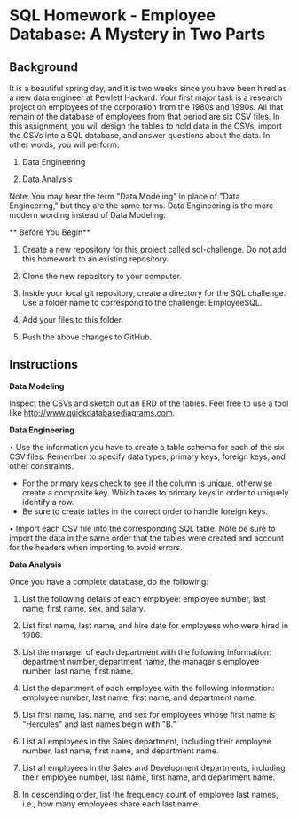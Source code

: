 # SQL Homework - Employee Database: A Mystery in Two Parts

**Background**
-------------------------------------------------------------------------------------------------------------------------
It is a beautiful spring day, and it is two weeks since you have been hired as a new data engineer at Pewlett Hackard. Your first major task is a research project on employees of the corporation from the 1980s and 1990s. All that remain of the database of employees from that period are six CSV files.
In this assignment, you will design the tables to hold data in the CSVs, import the CSVs into a SQL database, and answer questions about the data. In other words, you will perform:


1. Data Engineering


2. Data Analysis


Note: You may hear the term "Data Modeling" in place of "Data Engineering," but they are the same terms. Data Engineering is the more modern wording instead of Data Modeling.

** Before You Begin**

1. Create a new repository for this project called sql-challenge. Do not add this homework to an existing repository.


2. Clone the new repository to your computer.


3. Inside your local git repository, create a directory for the SQL challenge. Use a folder name to correspond to the challenge: EmployeeSQL.


4. Add your files to this folder.


5. Push the above changes to GitHub.



**Instructions**
------------------------------------------------------------------------------------------------------------------------------------------------------

**Data Modeling**

Inspect the CSVs and sketch out an ERD of the tables. Feel free to use a tool like http://www.quickdatabasediagrams.com.

**Data Engineering**

• Use the information you have to create a table schema for each of the six CSV files. Remember to specify data types, primary keys, foreign keys, and other constraints.

  * For the primary keys check to see if the column is unique, otherwise create a composite key. Which takes to primary keys in order to uniquely identify a row.
  * Be sure to create tables in the correct order to handle foreign keys.



• Import each CSV file into the corresponding SQL table. Note be sure to import the data in the same order that the tables were created and account for the headers when importing to avoid errors.



**Data Analysis**

Once you have a complete database, do the following:


1. List the following details of each employee: employee number, last name, first name, sex, and salary.


2. List first name, last name, and hire date for employees who were hired in 1986.


3. List the manager of each department with the following information: department number, department name, the manager's employee number, last name, first name.


4. List the department of each employee with the following information: employee number, last name, first name, and department name.


5. List first name, last name, and sex for employees whose first name is "Hercules" and last names begin with "B."


6. List all employees in the Sales department, including their employee number, last name, first name, and department name.


7. List all employees in the Sales and Development departments, including their employee number, last name, first name, and department name.


8. In descending order, list the frequency count of employee last names, i.e., how many employees share each last name.



